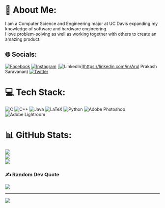 # 💫 About Me:
I am a Computer Science and Engineering major at UC Davis expanding my knowledge of software and hardware engineering.<br>I love problem-solving as well as working together with others to create an amazing product.  


## 🌐 Socials:
[![Facebook](https://img.shields.io/badge/Facebook-%231877F2.svg?logo=Facebook&logoColor=white)]([https://facebook.com/ArulPrakashSaravanan](https://www.facebook.com/profile.php?id=100007762174946)) [![Instagram](https://img.shields.io/badge/Instagram-%23E4405F.svg?logo=Instagram&logoColor=white)](https://instagram.com/arule_sarav) [![LinkedIn](https://img.shields.io/badge/LinkedIn-%230077B5.svg?logo=linkedin&logoColor=white)](https://linkedin.com/in/Arul Prakash Saravanan) [![Twitter](https://img.shields.io/badge/Twitter-%231DA1F2.svg?logo=Twitter&logoColor=white)](https://twitter.com/asaravanan24) 

# 💻 Tech Stack:
![C](https://img.shields.io/badge/c-%2300599C.svg?style=for-the-badge&logo=c&logoColor=white) ![C++](https://img.shields.io/badge/c++-%2300599C.svg?style=for-the-badge&logo=c%2B%2B&logoColor=white) ![Java](https://img.shields.io/badge/java-%23ED8B00.svg?style=for-the-badge&logo=java&logoColor=white) ![LaTeX](https://img.shields.io/badge/latex-%23008080.svg?style=for-the-badge&logo=latex&logoColor=white) ![Python](https://img.shields.io/badge/python-3670A0?style=for-the-badge&logo=python&logoColor=ffdd54) ![Adobe Photoshop](https://img.shields.io/badge/adobephotoshop-%2331A8FF.svg?style=for-the-badge&logo=adobephotoshop&logoColor=white) ![Adobe Lightroom](https://img.shields.io/badge/Adobe%20Lightroom-31A8FF.svg?style=for-the-badge&logo=Adobe%20Lightroom&logoColor=white)
# 📊 GitHub Stats:
![](https://github-readme-stats.vercel.app/api?username=asaravanan24&theme=dark&hide_border=false&include_all_commits=false&count_private=false)<br/>
![](https://github-readme-streak-stats.herokuapp.com/?user=asaravanan24&theme=dark&hide_border=false)<br/>
![](https://github-readme-stats.vercel.app/api/top-langs/?username=asaravanan24&theme=dark&hide_border=false&include_all_commits=false&count_private=false&layout=compact)

### ✍️ Random Dev Quote
![](https://quotes-github-readme.vercel.app/api?type=horizontal&theme=radical)

---
[![](https://visitcount.itsvg.in/api?id=asaravanan24&icon=0&color=0)](https://visitcount.itsvg.in)
